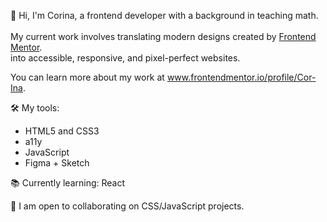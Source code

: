 👋 Hi, I'm Corina, a frontend developer with a background in teaching math.
<br>
<br> My current work involves translating modern designs created by [Frontend Mentor](frontendmentor.io).
<br> into accessible, responsive, and pixel-perfect websites.

You can learn more about my work at www.frontendmentor.io/profile/Cor-Ina.

🛠 My tools:
- HTML5 and CSS3
- a11y
- JavaScript
- Figma + Sketch

📚 Currently learning: React
                                    
👷 I am open to collaborating on CSS/JavaScript projects.

